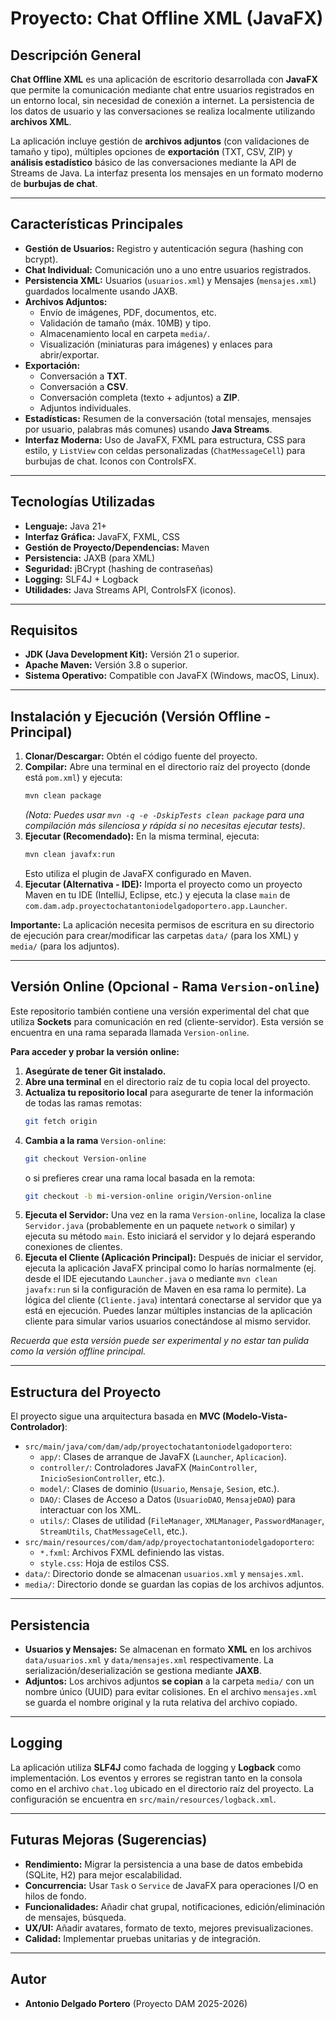 # Proyecto: Chat Offline XML (JavaFX)

## Descripción General

**Chat Offline XML** es una aplicación de escritorio desarrollada con **JavaFX** que permite la comunicación mediante chat entre usuarios registrados en un entorno local, sin necesidad de conexión a internet. La persistencia de los datos de usuario y las conversaciones se realiza localmente utilizando **archivos XML**.

La aplicación incluye gestión de **archivos adjuntos** (con validaciones de tamaño y tipo), múltiples opciones de **exportación** (TXT, CSV, ZIP) y **análisis estadístico** básico de las conversaciones mediante la API de Streams de Java. La interfaz presenta los mensajes en un formato moderno de **burbujas de chat**.

---

## Características Principales

* **Gestión de Usuarios:** Registro y autenticación segura (hashing con bcrypt).
* **Chat Individual:** Comunicación uno a uno entre usuarios registrados.
* **Persistencia XML:** Usuarios (`usuarios.xml`) y Mensajes (`mensajes.xml`) guardados localmente usando JAXB.
* **Archivos Adjuntos:**
    * Envío de imágenes, PDF, documentos, etc.
    * Validación de tamaño (máx. 10MB) y tipo.
    * Almacenamiento local en carpeta `media/`.
    * Visualización (miniaturas para imágenes) y enlaces para abrir/exportar.
* **Exportación:**
    * Conversación a **TXT**.
    * Conversación a **CSV**.
    * Conversación completa (texto + adjuntos) a **ZIP**.
    * Adjuntos individuales.
* **Estadísticas:** Resumen de la conversación (total mensajes, mensajes por usuario, palabras más comunes) usando **Java Streams**.
* **Interfaz Moderna:** Uso de JavaFX, FXML para estructura, CSS para estilo, y `ListView` con celdas personalizadas (`ChatMessageCell`) para burbujas de chat. Iconos con ControlsFX.

---

## Tecnologías Utilizadas

* **Lenguaje:** Java 21+
* **Interfaz Gráfica:** JavaFX, FXML, CSS
* **Gestión de Proyecto/Dependencias:** Maven
* **Persistencia:** JAXB (para XML)
* **Seguridad:** jBCrypt (hashing de contraseñas)
* **Logging:** SLF4J + Logback
* **Utilidades:** Java Streams API, ControlsFX (iconos).

---

## Requisitos

* **JDK (Java Development Kit):** Versión 21 o superior.
* **Apache Maven:** Versión 3.8 o superior.
* **Sistema Operativo:** Compatible con JavaFX (Windows, macOS, Linux).

---

## Instalación y Ejecución (Versión Offline - Principal)

1.  **Clonar/Descargar:** Obtén el código fuente del proyecto.
2.  **Compilar:** Abre una terminal en el directorio raíz del proyecto (donde está `pom.xml`) y ejecuta:
    ```bash
    mvn clean package
    ```
    *(Nota: Puedes usar `mvn -q -e -DskipTests clean package` para una compilación más silenciosa y rápida si no necesitas ejecutar tests)*.
3.  **Ejecutar (Recomendado):** En la misma terminal, ejecuta:
    ```bash
    mvn clean javafx:run
    ```
    Esto utiliza el plugin de JavaFX configurado en Maven.
4.  **Ejecutar (Alternativa - IDE):** Importa el proyecto como un proyecto Maven en tu IDE (IntelliJ, Eclipse, etc.) y ejecuta la clase `main` de `com.dam.adp.proyectochatantoniodelgadoportero.app.Launcher`.

**Importante:** La aplicación necesita permisos de escritura en su directorio de ejecución para crear/modificar las carpetas `data/` (para los XML) y `media/` (para los adjuntos).

---

## Versión Online (Opcional - Rama `Version-online`)

Este repositorio también contiene una versión experimental del chat que utiliza **Sockets** para comunicación en red (cliente-servidor). Esta versión se encuentra en una rama separada llamada `Version-online`.

**Para acceder y probar la versión online:**

1.  **Asegúrate de tener Git instalado.**
2.  **Abre una terminal** en el directorio raíz de tu copia local del proyecto.
3.  **Actualiza tu repositorio local** para asegurarte de tener la información de todas las ramas remotas:
    ```bash
    git fetch origin
    ```
4.  **Cambia a la rama** `Version-online`:
    ```bash
    git checkout Version-online
    ```
    o si prefieres crear una rama local basada en la remota:
    ```bash
    git checkout -b mi-version-online origin/Version-online
    ```
5.  **Ejecuta el Servidor:** Una vez en la rama `Version-online`, localiza la clase `Servidor.java` (probablemente en un paquete `network` o similar) y ejecuta su método `main`. Esto iniciará el servidor y lo dejará esperando conexiones de clientes.
6.  **Ejecuta el Cliente (Aplicación Principal):** Después de iniciar el servidor, ejecuta la aplicación JavaFX principal como lo harías normalmente (ej. desde el IDE ejecutando `Launcher.java` o mediante `mvn clean javafx:run` si la configuración de Maven en esa rama lo permite). La lógica del cliente (`Cliente.java`) intentará conectarse al servidor que ya está en ejecución. Puedes lanzar múltiples instancias de la aplicación cliente para simular varios usuarios conectándose al mismo servidor.

*Recuerda que esta versión puede ser experimental y no estar tan pulida como la versión offline principal.*

---

## Estructura del Proyecto

El proyecto sigue una arquitectura basada en **MVC (Modelo-Vista-Controlador)**:

* `src/main/java/com/dam/adp/proyectochatantoniodelgadoportero`:
    * `app/`: Clases de arranque de JavaFX (`Launcher`, `Aplicacion`).
    * `controller/`: Controladores JavaFX (`MainController`, `InicioSesionController`, etc.).
    * `model/`: Clases de dominio (`Usuario`, `Mensaje`, `Sesion`, etc.).
    * `DAO/`: Clases de Acceso a Datos (`UsuarioDAO`, `MensajeDAO`) para interactuar con los XML.
    * `utils/`: Clases de utilidad (`FileManager`, `XMLManager`, `PasswordManager`, `StreamUtils`, `ChatMessageCell`, etc.).
* `src/main/resources/com/dam/adp/proyectochatantoniodelgadoportero`:
    * `*.fxml`: Archivos FXML definiendo las vistas.
    * `style.css`: Hoja de estilos CSS.
* `data/`: Directorio donde se almacenan `usuarios.xml` y `mensajes.xml`.
* `media/`: Directorio donde se guardan las copias de los archivos adjuntos.

---

## Persistencia

* **Usuarios y Mensajes:** Se almacenan en formato **XML** en los archivos `data/usuarios.xml` y `data/mensajes.xml` respectivamente. La serialización/deserialización se gestiona mediante **JAXB**.
* **Adjuntos:** Los archivos adjuntos **se copian** a la carpeta `media/` con un nombre único (UUID) para evitar colisiones. En el archivo `mensajes.xml` se guarda el nombre original y la ruta relativa del archivo copiado.

---

## Logging

La aplicación utiliza **SLF4J** como fachada de logging y **Logback** como implementación. Los eventos y errores se registran tanto en la consola como en el archivo `chat.log` ubicado en el directorio raíz del proyecto. La configuración se encuentra en `src/main/resources/logback.xml`.

---

## Futuras Mejoras (Sugerencias)

* **Rendimiento:** Migrar la persistencia a una base de datos embebida (SQLite, H2) para mejor escalabilidad.
* **Concurrencia:** Usar `Task` o `Service` de JavaFX para operaciones I/O en hilos de fondo.
* **Funcionalidades:** Añadir chat grupal, notificaciones, edición/eliminación de mensajes, búsqueda.
* **UX/UI:** Añadir avatares, formato de texto, mejores previsualizaciones.
* **Calidad:** Implementar pruebas unitarias y de integración.

---

## Autor

* **Antonio Delgado Portero** (Proyecto DAM 2025-2026)
